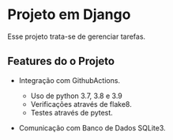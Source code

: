 # Projeto em Django
Esse projeto trata-se de gerenciar tarefas.

## Features do o Projeto
- Integração com GithubActions.
    - Uso de python 3.7, 3.8 e 3.9 
    - Verificações através de flake8.
    - Testes através de pytest.
  
- Comunicação com Banco de Dados SQLite3.